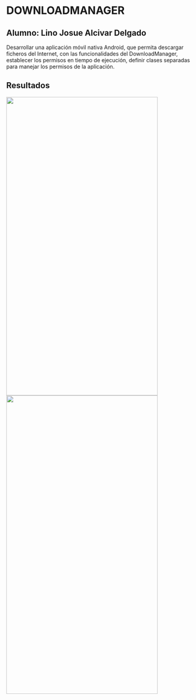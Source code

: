# DOWNLOADMANAGER
## Alumno: Lino Josue Alcivar Delgado
Desarrollar una aplicación móvil nativa Android, que permita descargar ficheros del Internet, con las funcionalidades del DownloadManager, establecer los permisos en tiempo de ejecución, definir clases separadas para manejar los permisos de la aplicación.

## Resultados

<img src="https://i.imgur.com/amXumx7.png" width="400" height="790">
<img src="https://i.imgur.com/WX36x21.png" width="400" height="790">
